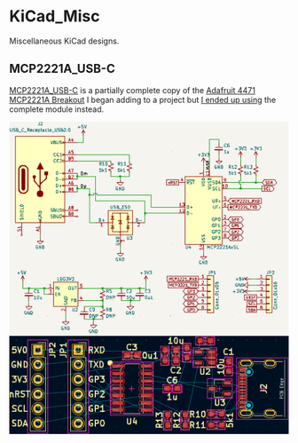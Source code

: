 
# KiCad_Misc

Miscellaneous KiCad designs.




## MCP2221A_USB-C

[MCP2221A_USB-C](MCP2221A_USB-C) is a partially complete copy of the [Adafruit 4471 MCP2221A Breakout](https://www.adafruit.com/product/4471) I began adding to a project but [I ended up using](https://github.com/mwrnd/AlveoU25_JTAG_Adapter) the complete module instead.

![MCP2221A_USB-C](img/MCP2221A_USB-C.png)

